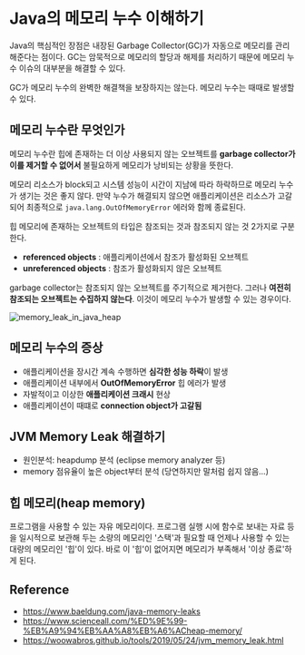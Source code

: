 # Java의 메모리 누수 이해하기

Java의 핵심적인 장점은 내장된 Garbage Collector(GC)가 자동으로 메모리를 관리해준다는 점이다.
GC는 암묵적으로 메모리의 할당과 해제를 처리하기 때문에 메모리 누수 이슈의 대부분을 해결할 수 있다.

GC가 메모리 누수의 완벽한 해결책을 보장하지는 않는다.
메모리 누수는 때때로 발생할 수 있다.


## 메모리 누수란 무엇인가

메모리 누수란 힙에 존재하는 더 이상 사용되지 않는 오브젝트를 **garbage collector가 이를 제거할 수 없어서** 불필요하게 메모리가 낭비되는 상황을 뜻한다.

메모리 리소스가 block되고 시스템 성능이 시간이 지남에 따라 하락하므로 메모리 누수가 생기는 것은 좋지 않다.
만약 누수가 해결되지 않으면 애플리케이션은 리소스가 고갈되어 최종적으로 ```java.lang.OutOfMemoryError``` 에러와 함께 종료된다.

힙 메모리에 존재하는 오브젝트의 타입은 참조되는 것과 참조되지 않는 것 2가지로 구분한다.
- **referenced objects** : 애플리케이션에서 참조가 활성화된 오브젝트
- **unreferenced objects** : 참조가 활성화되지 않은 오브젝트

garbage collector는 참조되지 않는 오브젝트를 주기적으로 제거한다.
그러나 **여전히 참조되는 오브젝트는 수집하지 않는다**.
이것이 메모리 누수가 발생할 수 있는 경우이다.

![memory_leak_in_java_heap](https://github.com/dhkdn9192/data_engineer_career/blob/master/cs/language/java/img/memory_leak_in_java_heap.png)


## 메모리 누수의 증상
- 애플리케이션을 장시간 계속 수행하면 **심각한 성능 하락**이 발생
- 애플리케이션 내부에서 **OutOfMemoryError** 힙 에러가 발생
- 자발적이고 이상한 **애플리케이션 크래시** 현상
- 애플리케이션이 때떄로 **connection object가 고갈됨**


## JVM Memory Leak 해결하기
- 원인분석: heapdump 분석 (eclipse memory analyzer 등)
- memory 점유율이 높은 object부터 분석 (당연하지만 말처럼 쉽지 않음...)


## 힙 메모리(heap memory)
프로그램을 사용할 수 있는 자유 메모리이다. 
프로그램 실행 시에 함수로 보내는 자료 등을 일시적으로 보관해 두는 소량의 메모리인 '스택'과 필요할 때 언제나 사용할 수 있는 대량의 메모리인 '힙'이 있다. 
바로 이 '힙'이 없어지면 메모리가 부족해서 '이상 종료'하게 된다.



## Reference
- https://www.baeldung.com/java-memory-leaks
- https://www.scienceall.com/%ED%9E%99-%EB%A9%94%EB%AA%A8%EB%A6%ACheap-memory/
- https://woowabros.github.io/tools/2019/05/24/jvm_memory_leak.html
